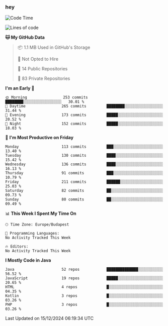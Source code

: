 ### hey

<!--START_SECTION:waka-->
![Code Time](http://img.shields.io/badge/Code%20Time-1%2C037%20hrs%202%20mins-blue)

![Lines of code](https://img.shields.io/badge/From%20Hello%20World%20I%27ve%20Written-1.1%20million%20lines%20of%20code-blue)

**🐱 My GitHub Data** 

> 📦 1.1 MB Used in GitHub's Storage 
 > 
> 🚫 Not Opted to Hire
 > 
> 📜 14 Public Repositories 
 > 
> 🔑 83 Private Repositories 
 > 
**I'm an Early 🐤** 

```text
🌞 Morning                253 commits         ████████░░░░░░░░░░░░░░░░░   30.01 % 
🌆 Daytime                265 commits         ████████░░░░░░░░░░░░░░░░░   31.44 % 
🌃 Evening                173 commits         █████░░░░░░░░░░░░░░░░░░░░   20.52 % 
🌙 Night                  152 commits         █████░░░░░░░░░░░░░░░░░░░░   18.03 % 
```
📅 **I'm Most Productive on Friday** 

```text
Monday                   113 commits         ███░░░░░░░░░░░░░░░░░░░░░░   13.40 % 
Tuesday                  130 commits         ████░░░░░░░░░░░░░░░░░░░░░   15.42 % 
Wednesday                136 commits         ████░░░░░░░░░░░░░░░░░░░░░   16.13 % 
Thursday                 91 commits          ███░░░░░░░░░░░░░░░░░░░░░░   10.79 % 
Friday                   211 commits         ██████░░░░░░░░░░░░░░░░░░░   25.03 % 
Saturday                 82 commits          ██░░░░░░░░░░░░░░░░░░░░░░░   09.73 % 
Sunday                   80 commits          ██░░░░░░░░░░░░░░░░░░░░░░░   09.49 % 
```


📊 **This Week I Spent My Time On** 

```text
🕑︎ Time Zone: Europe/Budapest

💬 Programming Languages: 
No Activity Tracked This Week

🔥 Editors: 
No Activity Tracked This Week
```

**I Mostly Code in Java** 

```text
Java                     52 repos            ██████████████░░░░░░░░░░░   56.52 % 
JavaScript               19 repos            █████░░░░░░░░░░░░░░░░░░░░   20.65 % 
HTML                     4 repos             █░░░░░░░░░░░░░░░░░░░░░░░░   04.35 % 
Kotlin                   3 repos             █░░░░░░░░░░░░░░░░░░░░░░░░   03.26 % 
PHP                      3 repos             █░░░░░░░░░░░░░░░░░░░░░░░░   03.26 % 
```




 Last Updated on 15/12/2024 06:19:34 UTC
<!--END_SECTION:waka-->
